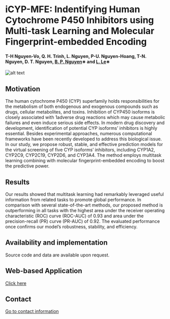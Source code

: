 # iCYP-MFE: Indentifying Human Cytochrome P450 Inhibitors using Multi-task Learning and Molecular Fingerprint-embedded Encoding

#### T-H Nguyen-Vo, Q. H. Trinh, L. Nguyen, P-U. Nguyen-Hoang, T-N. Nguyen, D. T. Nguyen, [B. P. Nguyen](https://homepages.ecs.vuw.ac.nz/~nguyenb5/about.html)∗ and [L. Le](http://cbc.bio.hcmiu.edu.vn/)∗

![alt text](https://github.com/mldlproject/2020-CYP450-mCNN/blob/main/CYP450_abs.svg)

## Motivation
The human cytochrome P450 (CYP) superfamily holds responsibilities for the
metabolism of both endogenous and exogenous compounds such as drugs, cellular
metabolites, and toxins. Inhibition of CYP450 isoforms is closely associated with
1adverse drug reactions which may cause metabolic failures and even induce serious
side effects. In modern drug discovery and development, identification of potential
CYP isoforms’ inhibitors is highly essential. Besides experimental approaches, numerous 
computational frameworks have been recently developed to address this biological
issue. In our study, we propose robust, stable, and effective prediction models for
the virtual screening of five CYP isoforms’ inhibitors, including CYP1A2, CYP2C9,
CYP2C19, CYP2D6, and CYP3A4. The method employs multitask learning combining with molecular 
fingerprint-embedded encoding to boost the predictive power.

## Results
Our results showed that multitask learning had remarkably leveraged useful information 
from related tasks to promote global performance. In comparison with several
state-of-the-art methods, our proposed method is outperforming in all tasks with the
highest area under the receiver operating characteristic (ROC) curve (ROC-AUC) of
0.93 and area under the precision-recall (PR) curve (PR-AUC) of 0.92. The evaluated
performance once confirms our model’s robustness, stability, and efficiency.


## Availability and implementation
Source code and data are available upon request. 

## Web-based Application
[Click here](http://124.197.33.59:7007/)

## Contact 
[Go to contact information](https://homepages.ecs.vuw.ac.nz/~nguyenb5/contact.html)
